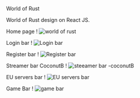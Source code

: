 World of Rust 

World of Rust design on React JS.

Home page !
![world of rust](https://github.com/malkotohuski/World-of-Rust/assets/115570079/bc1c323d-5c19-4e0b-bddb-24d8e34cd663)

Login bar !
![Login bar](https://github.com/malkotohuski/World-of-Rust/assets/115570079/1f7290cc-cb43-4ded-82dd-dab5187846b9)

Register bar !
![Register bar](https://github.com/malkotohuski/World-of-Rust/assets/115570079/b485201b-520b-4866-bbdc-17372e6893ab)

Streamer bar CoconutB !
![steeamer bar -coconutB](https://github.com/malkotohuski/World-of-Rust/assets/115570079/f08d282e-921c-4f81-95f4-acca4553427b)

EU servers bar ! 
![EU servers bar](https://github.com/malkotohuski/World-of-Rust/assets/115570079/43f6bb05-e07d-46e3-8f53-2c2b6883e40d)

Game Bar !
![game bar](https://github.com/malkotohuski/World-of-Rust/assets/115570079/01564c5e-4742-4f9d-832b-8404b18e2241)

